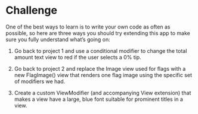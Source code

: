 # Challenge
One of the best ways to learn is to write your own code as often as possible,
so here are three ways you should try extending this app to make sure you fully understand what’s going on:

1. Go back to project 1 and use a conditional modifier to change the total amount text view to red if the user selects a 0% tip.

2. Go back to project 2 and replace the Image view used for flags with a new FlagImage()
view that renders one flag image using the specific set of modifiers we had.

3. Create a custom ViewModifier (and accompanying View extension) that makes a
view have a large, blue font suitable for prominent titles in a view.
